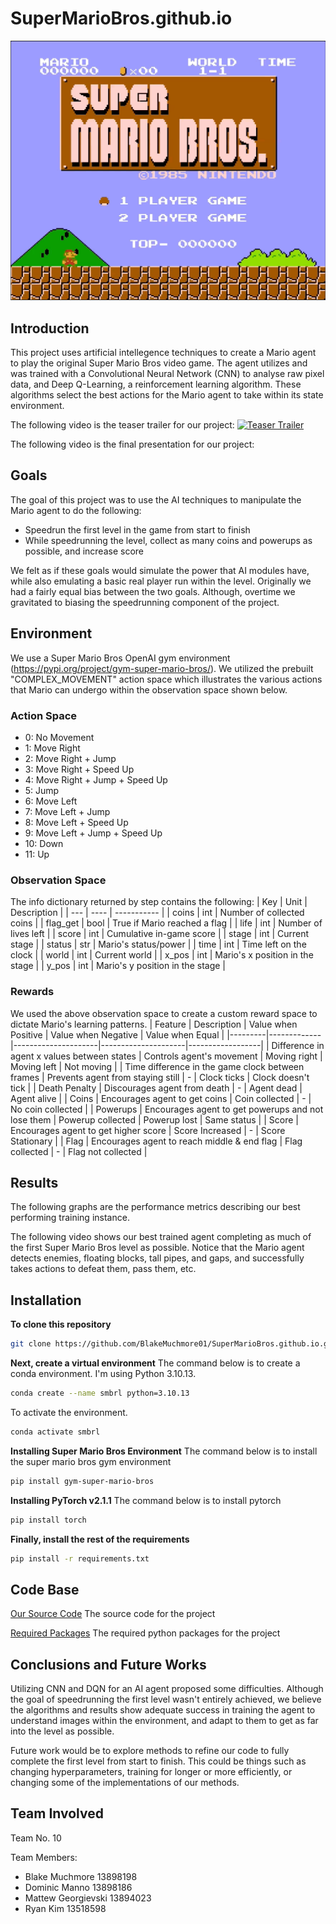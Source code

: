 # SuperMarioBros.github.io
![Title Screen](images/TitleScreen.png)

## Introduction
This project uses artificial intellegence techniques to create a Mario agent to play the original Super Mario Bros video game. The agent utilizes and was trained with a Convolutional Neural Network (CNN) to analyse raw pixel data, and Deep Q-Learning, a reinforcement learning algorithm. These algorithms select the best actions for the Mario agent to take within its state environment.

The following video is the teaser trailer for our project:
[![Teaser Trailer](http://img.youtube.com/vi/wialu6EQY00/0.jpg)](http://www.youtube.com/watch?v=wialu6EQY00 "Video Title")

The following video is the final presentation for our project:


## Goals
The goal of this project was to use the AI techniques to manipulate the Mario agent to do the following:
- Speedrun the first level in the game from start to finish
- While speedrunning the level, collect as many coins and powerups as possible, and increase score

We felt as if these goals would simulate the power that AI modules have, while also emulating a basic real player run within the level. Originally we had a fairly equal bias between the two goals. Although, overtime we gravitated to biasing the speedrunning component of the project.

## Environment
We use a Super Mario Bros OpenAI gym environment (https://pypi.org/project/gym-super-mario-bros/). We utilized the prebuilt "COMPLEX_MOVEMENT" action space which illustrates the various actions that Mario can undergo within the observation space shown below.

### Action Space
- 0: No Movement
- 1: Move Right
- 2: Move Right + Jump
- 3: Move Right + Speed Up
- 4: Move Right + Jump + Speed Up
- 5: Jump
- 6: Move Left
- 7: Move Left + Jump
- 8: Move Left + Speed Up
- 9: Move Left + Jump + Speed Up
- 10: Down
- 11: Up

### Observation Space
The info dictionary returned by step contains the following:
| Key | Unit | Description |
| --- | ---- | ----------- |
| coins | int | Number of collected coins |
| flag_get | bool | True if Mario reached a flag |
| life | int | Number of lives left |
| score | int | Cumulative in-game score |
| stage | int | Current stage |
| status | str | Mario's status/power |
| time | int | Time left on the clock |
| world | int | Current world |
| x_pos | int | Mario's x position in the stage |
| y_pos | int | Mario's y position in the stage |

### Rewards
We used the above observation space to create a custom reward space to dictate Mario's learning patterns.
| Feature | Description | Value when Positive | Value when Negative | Value when Equal |
|---------|-------------|---------------------|---------------------|------------------|
| Difference in agent x values between states | Controls agent's movement | Moving right | Moving left | Not moving |
| Time difference in the game clock between frames | Prevents agent from staying still | - | Clock ticks | Clock doesn't tick |
| Death Penalty | Discourages agent from death | - | Agent dead | Agent alive |
| Coins | Encourages agent to get coins | Coin collected | - | No coin collected |
| Powerups | Encourages agent to get powerups and not lose them | Powerup collected | Powerup lost | Same status |
| Score | Encourages agent to get higher score | Score Increased | - | Score Stationary |
| Flag | Encourages agent to reach middle & end flag | Flag collected | - | Flag not collected |

## Results
The following graphs are the performance metrics describing our best performing training instance.


The following video shows our best trained agent completing as much of the first Super Mario Bros level as possible. Notice that the Mario agent detects enemies, floating blocks, tall pipes, and gaps, and successfully takes actions to defeat them, pass them, etc.


## Installation
**To clone this repository**

```bash
git clone https://github.com/BlakeMuchmore01/SuperMarioBros.github.io.git
```

**Next, create a virtual environment**
The command below is to create a conda environment. I'm using Python 3.10.13.

```bash
conda create --name smbrl python=3.10.13
```

To activate the environment.

```bash
conda activate smbrl
```

**Installing Super Mario Bros Environment**
The command below is to install the super mario bros gym environment
```bash
pip install gym-super-mario-bros
```

**Installing PyTorch v2.1.1**
The command below is to install pytorch
```bash
pip install torch
```

**Finally, install the rest of the requirements**
```bash
pip install -r requirements.txt
```
## Code Base
[Our Source Code](src/)
The source code for the project

[Required Packages](requirements.txt)
The required python packages for the project

## Conclusions and Future Works
Utilizing CNN and DQN for an AI agent proposed some difficulties. Although the goal of speedrunning the first level wasn't entirely achieved, we believe the algorithms and results show adequate success in training the agent to understand images within the environment, and adapt to them to get as far into the level as possible. 

Future work would be to explore methods to refine our code to fully complete the first level from start to finish. This could be things such as changing hyperparameters, training for longer or more efficiently, or changing some of the implementations of our methods.

## Team Involved
Team No. 10

Team Members:
- Blake Muchmore 13898198
- Dominic Manno 13898186
- Mattew Georgievski 13894023
- Ryan Kim 13518598
